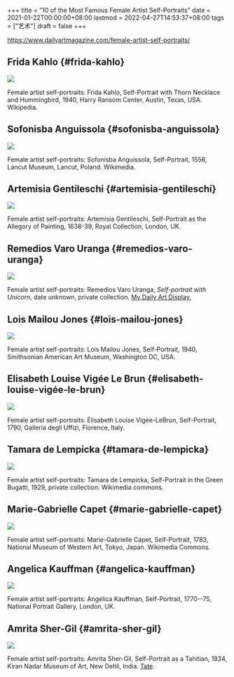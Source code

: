 +++
title = "10 of the Most Famous Female Artist Self-Portraits"
date = 2021-01-22T00:00:00+08:00
lastmod = 2022-04-27T14:53:37+08:00
tags = ["艺术"]
draft = false
+++

<https://www.dailyartmagazine.com/female-artist-self-portraits/>

## Frida Kahlo {#frida-kahlo}

![](/images/arts/frida-kahlo.jpeg)

Female artist self-portraits: Frida Kahlo, Self-Portrait with Thorn
Necklace and Hummingbird, 1940, Harry Ransom Center, Austin, Texas, USA.
Wikipedia.

## Sofonisba Anguissola {#sofonisba-anguissola}

![](/images/arts/sofonisba-anguissola.jpeg)

Female artist self-portraits: Sofonisba Anguissola, Self-Portrait, 1556,
Lancut Museum, Lancut, Poland. Wikimedia.

## Artemisia Gentileschi {#artemisia-gentileschi}

![](/images/arts/artemisia-gentileschi.jpeg)

Female artist self-portraits: Artemisia Gentileschi, Self-Portrait as
the Allegory of Painting, 1638-39, Royal Collection, London, UK.

## Remedios Varo Uranga {#remedios-varo-uranga}

![](/images/arts/remedios-varo-uranga.jpeg)

Female artist self-portraits: Remedios Varo Uranga, _Self-portrait with
Unicorn_, date unknown, private collection. [My Daily Art Display.](https://mydailyartdisplay.wordpress.com/)

## Lois Mailou Jones {#lois-mailou-jones}

![](/images/arts/lois-mailou-jones.jpeg)

Female artist self-portraits: Lois Mailou Jones, Self-Portrait, 1940,
Smithsonian American Art Museum, Washington DC, USA.

## Elisabeth Louise Vigée Le Brun {#elisabeth-louise-vigée-le-brun}

![](/images/arts/elisabeth-louise-vigee-le-brun.jpeg)

Female artist self-portraits: Élisabeth Louise Vigée-LeBrun,
Self-Portrait, 1790, Galleria degli Uffizi, Florence, Italy.

## Tamara de Lempicka {#tamara-de-lempicka}

![](/images/arts/tamara-de-lempicka.jpeg)

Female artist self-portraits: Tamara de Lempicka, Self-Portrait in the
Green Bugatti, 1929, private collection. Wikimedia commons.

## Marie-Gabrielle Capet {#marie-gabrielle-capet}

![](/images/arts/marie-gabrielle-capet.jpeg)

Female artist self-portraits: Marie-Gabrielle Capet, Self-Portrait,
1783, National Museum of Western Art, Tokyo, Japan. Wikimedia Commons.

## Angelica Kauffman {#angelica-kauffman}

![](/images/arts/angelica-kauffman.jpeg)

Female artist self-portraits: Angelica Kauffman, Self-Portrait,
1770--75, National Portrait Gallery, London, UK.

## Amrita Sher-Gil {#amrita-sher-gil}

![](/images/arts/amrita-sher-gil.jpeg)

Female artist self-portraits: Amrita Sher-Gil, Self-Portrait as a Tahitian, 1934, Kiran Nadar Museum of Art, New Dehli, India. [Tate](https://www.tate.org.uk/whats-on/tate-modern/exhibition/amrita-sher-gil/amrita-sher-gil-room-1-early-years-paris).
